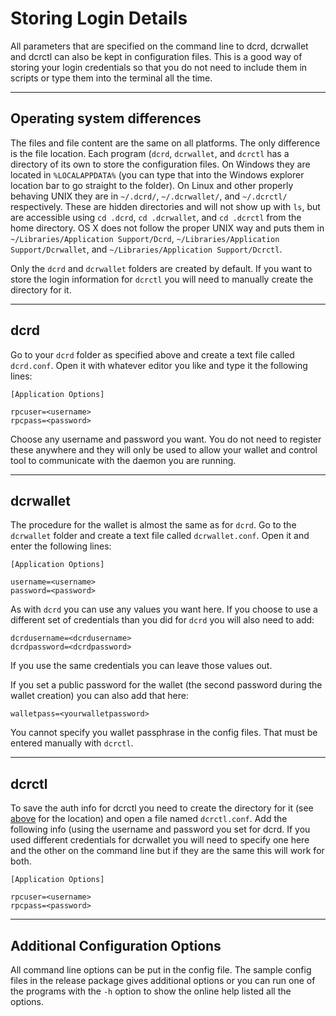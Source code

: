 # **<i class="fa fa-hdd-o"></i> Storing Login Details**

All parameters that are specified on the command line to dcrd,
dcrwallet and dcrctl can also be kept in configuration files. This is
a good way of storing your login credentials so that you do not need
to include them in scripts or type them into the terminal all the
time.

---

## **<i class="fa fa-laptop"></i> Operating system differences**

The files and file content are the same on all platforms. The only
difference is the file location.  Each program (`dcrd`, `dcrwallet`,
and `dcrctl` has a directory of its own to store the configuration
files.  On Windows they are located in `%LOCALAPPDATA%` (you can type
that into the Windows explorer location bar to go straight to the
folder).  On Linux and other properly behaving UNIX they are in
`~/.dcrd/`, `~/.dcrwallet/`, and `~/.dcrctl/` respectively. These are
hidden directories and will not show up with `ls`, but are accessible
using `cd .dcrd`, `cd .dcrwallet`, and `cd .dcrctl` from the home
directory.  OS X does not follow the proper UNIX way and puts them in
`~/Libraries/Application Support/Dcrd`, `~/Libraries/Application
Support/Dcrwallet`, and `~/Libraries/Application Support/Dcrctl`.

Only the `dcrd` and `dcrwallet` folders are created by default.  If
you want to store the login information for `dcrctl` you will need to
manually create the directory for it.

---

## **<i class="fa fa-terminal"></i> dcrd**

Go to your `dcrd` folder as specified above and create a text file
called `dcrd.conf`. Open it with whatever editor you like and type it
the following lines:

```no-highlight
[Application Options]

rpcuser=<username>
rpcpass=<password>
```

Choose any username and password you want. You do not need to register these
anywhere and they will only be used to allow your wallet and control
tool to communicate with the daemon you are running.

---

## **<i class="fa fa-terminal"></i> dcrwallet**

The procedure for the wallet is almost the same as for `dcrd`. Go to
the `dcrwallet` folder and create a text file called
`dcrwallet.conf`. Open it and enter the following lines:

```no-highlight
[Application Options]

username=<username>
password=<password>
```

As with `dcrd` you can use any values you want here.  If you choose to
use a different set of credentials than you did for `dcrd` you will
also need to add:

```no-highlight
dcrdusername=<dcrdusername>
dcrdpassword=<dcrdpassword>
```

If you use the same credentials you can leave those values out.

If you set a public password for the wallet (the second password
during the wallet creation) you can also add that here:

```no-highlight
walletpass=<yourwalletpassword>
```

You cannot specify you wallet passphrase in the config files.  That
must be entered manually with `dcrctl`.

---

## **<i class="fa fa-terminal"></i> dcrctl**

To save the auth info for dcrctl you need to create the directory for
it (see [above](#operating-system-differences) for the location) and
open a file named `dcrctl.conf`.  Add the following info (using the
username and password you set for dcrd.  If you used different
credentials for dcrwallet you will need to specify one here and the
other on the command line but if they are the same this will work for
both.

```no-highlight
[Application Options]

rpcuser=<username>
rpcpass=<password>
```

---

## **<i class="fa fa-tasks"></i> Additional Configuration Options**

All command line options can be put in the config file.
The sample config files in the release package gives additional
options or you can run one of the programs with the `-h` option to
show the online help listed all the options.

